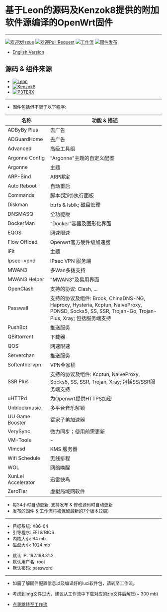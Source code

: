 # 基于Leon的源码及Kenzok8提供的附加软件源编译的OpenWrt固件

----

[1]: https://img.shields.io/badge/Issue-Welcome-brightgreen
[2]: https://github.com/Neurotoxin0/OpenWrt/issues/new
[3]: https://img.shields.io/badge/PRs-Welcome-brightgreen
[4]: https://github.com/Neurotoxin0/OpenWrt/pulls
[5]: https://img.shields.io/github/workflow/status/Neurotoxin0/OpenWrt/Project%20Openwrt%20CL
[6]: https://github.com/Neurotoxin0/OpenWrt/actions
[7]: https://img.shields.io/github/v/release/Neurotoxin0/OpenWrt
[8]: https://github.com/Neurotoxin0/OpenWrt/releases

[![欢迎发Issue][1]][2]
[![欢迎Pull Request][3]][4]
[![工作流][5]][6]
[![固件发布][7]][8]
- [English Version](https://github.com/Neurotoxin0/OpenWrt/blob/master/README_EN.md "English Version")


## 源码 & 组件来源
+ [![Lean](https://img.shields.io/badge/OpenWrt%20Source%20Code-Lean-brightgreen?style=flat-square&logo=appveyor)](https://github.com/coolsnowwolf/lede) 
+ [![Kenzok8](https://img.shields.io/badge/OpenWrt%20Extra%20Packages-Kenzok8-brightgreen?style=flat-square&logo=appveyor)](https://github.com/kenzok8/openwrt-packages) 
+ [![P3TERX](https://img.shields.io/badge/Github%20WorkFlow%20Auto%20Build-P3TERX-brightgreen?style=flat-square&logo=appveyor)](https://github.com/P3TERX/Actions-OpenWrt)

----

+ 固件包括但不限于以下程序: 

|名称|功能 & 描述
-|-
|ADByBy Plus|去广告|
|ADGuardHome|去广告|
|Advanced|高级工具组|
|Argonne Config|"Argonne"主题的自定义配置|
|Argonne|主题|
|ARP-Bind|ARP绑定|
|Auto Reboot|自动重启|
|Commands|脚本(定时)执行面板|
|Diskman|btrfs & lsblk; 磁盘管理|
|DNSMASQ|全功能版|
|DockerMan|“Docker”容器及图形化界面|
|EQOS|网速限速|
|Flow Offload|Openwrt官方硬件级加速器|
|iFit|主题|
|Ipsec-vpnd|IPsec VPN 服务端|
|MWAN3|多Wan多拨支持|
|MWAN3 Helper|"MWAN3"及易用界面|
|OpenClash|支持的协议: Clash, ...|
|Passwall|支持的协议及组件: Brook, ChinaDNS-NG, Haproxy, Hysteria, Kcptun, NaiveProxy, PDNSD, Socks5, SS, SSR, Trojan-Go, Trojan-Plus, Xray; 包括服务端支持|
|PushBot|推送服务|
|QBittorrent|下载器|
|QOS|网速限速|
|Serverchan|推送服务|
|Softenthervpn|VPN全家桶|
|SSR Plus|支持的协议及组件: Kcptun, NaiveProxy, Socks5, SS, SSR, Trojan, Xray; 包括SS/SSR服务端支持|
|uHTTPd|为Openwrt提供HTTPS加密|
|Unblockmusic|多平台音乐解锁|
|UU Game Booster|富家子弟加速器|
|VerySync|微力同步；使用前需更新|
|VM-Tools|-|
|Vlmcsd|KMS 服务器|
|Wifi Schedule|无线排程|
|WOL|网络唤醒|
|XunLei Accelerator|迅雷快鸟|
|ZeroTier|虚拟局域网软件|

- 每24小时自动更新, 支持发布 & 修改源码时自动更新
- 发布的固件 & 工作流将被保留最新的7个版本(2周)

----

- 目标系统: X86-64
- 引导程序: EFI & BIOS
- 内核大小: 64 mb
- 磁盘大小: 1024 mb
+ 默认 IP: 192.168.31.2
+ 默认用户名: root
+ 默认密码: password

----

+ 如需了解固件配置信息以及编译好的luci软件包，请转至工作流。
- 考虑到img文件过大，建议从工作流中下载对应的zip文件后解压(~ 300 mb) 
+ [点我跳转至工作流](https://github.com/Neurotoxin0/OpenWrt/actions "工作流")

